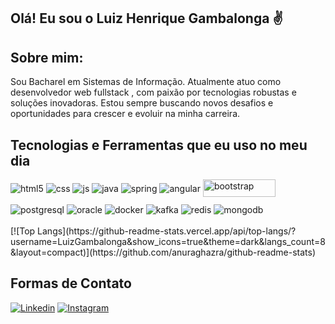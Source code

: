 ## Olá! Eu sou o Luiz Henrique Gambalonga :v:

## Sobre mim:

Sou Bacharel em Sistemas de Informação. Atualmente atuo como desenvolvedor web fullstack , com paixão por tecnologias robustas e soluções inovadoras. Estou sempre buscando novos desafios e oportunidades para crescer e evoluir na minha carreira.

## Tecnologias e Ferramentas que eu uso no meu dia

<div style="display: inline_block; margin-bottom: 10px;">
  <img align="center" alt="html5" src="https://img.shields.io/badge/HTML5-E34F26?style=for-the-badge&logo=html5&logoColor=white" />
  <img align="center" alt="css" src="https://img.shields.io/badge/CSS3-1572B6?style=for-the-badge&logo=css3&logoColor=white" />
  <img align="center" alt="js" src="https://img.shields.io/badge/JavaScript-F7DF1E?style=for-the-badge&logo=javascript&logoColor=black" />
  <img align="center" alt="java" src="https://img.shields.io/badge/Java-ED8B00?style=for-the-badge&logo=java&logoColor=white" />
  <img align="center" alt="spring" src="https://img.shields.io/badge/Spring-6DB33F?style=for-the-badge&logo=spring&logoColor=white" />
  <img align="center" alt="angular" src="https://img.shields.io/badge/Angular-DD0031?style=for-the-badge&logo=angular&logoColor=white" />
  <img align="center" alt="bootstrap" src="https://img.shields.io/badge/Bootstrap-563D7C?style=for-the-badge&logo=bootstrap&logoColor=white" style="width:116px;height:28px" />
</div>

<div style="margin-top: 10px;">
   <img align="center" alt="postgresql" src="https://img.shields.io/badge/PostgreSQL-316192?style=for-the-badge&logo=postgresql&logoColor=white" />
   <img align="center" alt="oracle" src="https://img.shields.io/badge/Oracle-F80000?style=for-the-badge&logo=oracle&logoColor=black" />
   <img align="center" alt="docker" src="https://img.shields.io/badge/Docker-2496ED?style=for-the-badge&logo=docker&logoColor=white" />
   <img align="center" alt="kafka" src="https://img.shields.io/badge/Kafka-231F20?style=for-the-badge&logo=apachekafka&logoColor=white" />
   <img align="center" alt="redis" src="https://img.shields.io/badge/Redis-DC382D?style=for-the-badge&logo=redis&logoColor=white" />
   <img align="center" alt="mongodb" src="https://img.shields.io/badge/MongoDB-47A248?style=for-the-badge&logo=mongodb&logoColor=white" />
</div>
<br>
[![Top Langs](https://github-readme-stats.vercel.app/api/top-langs/?username=LuizGambalonga&show_icons=true&theme=dark&langs_count=8&layout=compact)](https://github.com/anuraghazra/github-readme-stats)

 ## Formas de Contato

[![Linkedin](	https://img.shields.io/badge/LinkedIn-0077B5?style=for-the-badge&logo=linkedin&logoColor=white)](https://www.linkedin.com/in/luiz-henrique-gambalonga-serafim)
[![Instagram](https://img.shields.io/badge/Instagram-E4405F?style=for-the-badge&logo=instagram&logoColor=white)](https://instagram.com/luiz_gambalonga)
